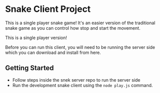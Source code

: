 # Snake Client Project

This is a single player snake game! It's an easier version of the traditional snake game as you can control how stop and start the movement.

This is a single player version!

Before you can run this client, you will need to be running the server side which you can download and install from here.

## Getting Started

- Follow steps inside the snek server repo to run the server side
- Run the development snake client using the `node play.js` command.
